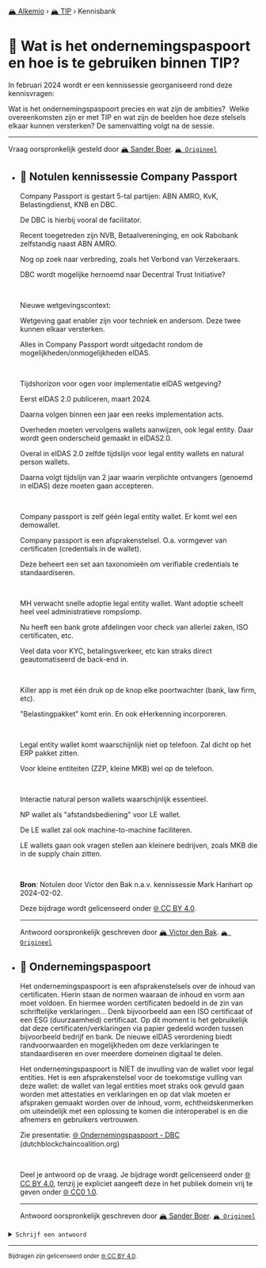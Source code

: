 [🏔️ Alkemio](https://welcome.alkem.io/) › [🏔️ TIP](https://alkem.io/tip/dashboard) › Kennisbank
# 📄 Wat is het ondernemingspaspoort  en hoe is te gebruiken binnen TIP?
In februari 2024 wordt er een kennissessie georganiseerd rond deze kennisvragen:

Wat is het ondernemingspaspoort precies en wat zijn de ambities?  Welke overeenkomsten zijn er met TIP en wat zijn de beelden hoe deze stelsels elkaar kunnen versterken? De samenvatting volgt na de sessie.

***
Vraag oorspronkelijk gesteld door [🏔️ Sander Boer](https://alkem.io/user/sander-boer-499). [`🏔️ Origineel`](https://alkem.io/tip/collaboration/watishetonderneme-6632)

- ## <a id="notulenkennissessie-2133"></a> 📌 Notulen kennissessie Company Passport
  Company Passport is gestart 5-tal partijen: ABN AMRO, KvK, Belastingdienst, KNB en DBC.
  
  De DBC is hierbij vooral de facilitator.
  
  Recent toegetreden zijn NVB, Betaalvereninging, en ook Rabobank zelfstandig naast ABN AMRO.
  
  Nog op zoek naar verbreding, zoals het Verbond van Verzekeraars.
  
  DBC wordt mogelijke hernoemd naar Decentral Trust Initiative?
  
   
  
  Nieuwe wetgevingscontext:
  
  Wetgeving gaat enabler zijn voor techniek en andersom. Deze twee kunnen elkaar versterken.
  
  Alles in Company Passport wordt uitgedacht rondom de mogelijkheden/onmogelijkheden eIDAS.
  
   
  
  Tijdshorizon voor ogen voor implementatie eIDAS wetgeving?
  
  Eerst eIDAS 2.0 publiceren, maart 2024.
  
  Daarna volgen binnen een jaar een reeks implementation acts.
  
  Overheden moeten vervolgens wallets aanwijzen, ook legal entity. Daar wordt geen onderscheid gemaakt in eIDAS2.0.
  
  Overal in eIDAS 2.0 zelfde tijdslijn voor legal entity wallets en natural person wallets.
  
  Daarna volgt tijdslijn van 2 jaar waarin verplichte ontvangers (genoemd in eIDAS) deze moeten gaan accepteren.
  
   
  
  Company passport is zelf géén legal entity wallet. Er komt wel een demowallet.
  
  Company passport is een afsprakenstelsel. O.a. vormgever van certificaten (credentials in de wallet).
  
  Deze beheert een set aan taxonomieën om verifiable credentials te standaardiseren.
  
   
  
  MH verwacht snelle adoptie legal entity wallet. Want adoptie scheelt heel veel administratieve rompslomp.
  
  Nu heeft een bank grote afdelingen voor check van allerlei zaken, ISO certificaten, etc.
  
  Veel data voor KYC, betalingsverkeer, etc kan straks direct geautomatiseerd de back-end in.
  
   
  
  Killer app is met één druk op de knop elke poortwachter (bank, law firm, etc).
  
  "Belastingpakket" komt erin. En ook eHerkenning incorporeren.
  
   
  
  Legal entity wallet komt waarschijnlijk niet op telefoon. Zal dicht op het ERP pakket zitten.
  
  Voor kleine entiteiten (ZZP, kleine MKB) wel op de telefoon.
  
   
  
  Interactie natural person wallets waarschijnlijk essentieel.
  
  NP wallet als "afstandsbediening" voor LE wallet.
  
  De LE wallet zal ook machine-to-machine faciliteren.
  
  LE wallets gaan ook vragen stellen aan kleinere bedrijven, zoals MKB die in de supply chain zitten.
  
  <br>
  
  **Bron**: Notulen door Victor den Bak n.a.v. kennissessie Mark Hanhart op 2024-02-02.
  
  Deze bijdrage wordt gelicenseerd onder [🌐 CC BY 4.0](https://creativecommons.org/licenses/by/4.0/deed.nl).

  ***
  Antwoord oorspronkelijk geschreven door [🏔️ Victor den Bak](https://alkem.io/user/victor-denbak-5595).  [`🏔️ Origineel`](https://alkem.io/tip/collaboration/watishetonderneme-6632/posts/notulenkennissessie-2133)

- ## <a id="ondernemingspaspoort-5652"></a> 📌 Ondernemingspaspoort
  Het ondernemingspaspoort is een afsprakenstelsels over de inhoud van certificaten. Hierin staan de normen waaraan de inhoud en vorm aan moet voldoen. En hiermee worden certificaten bedoeld in de zin van schriftelijke verklaringen... Denk bijvoorbeeld aan een ISO certificaat of een ESG (duurzaamheid) certificaat. Op dit moment is het gebruikelijk dat deze certificaten/verklaringen via papier gedeeld worden tussen bijvoorbeeld bedrijf en bank. De nieuwe eIDAS verordening biedt randvoorwaarden en mogelijkheden om deze verklaringen te standaardiseren en over meerdere domeinen digitaal te delen.
  
  Het ondernemingspaspoort is NIET de invulling van de wallet voor legal entities. Het is een afsprakenstelsel voor de toekomstige vulling van deze wallet: de wallet van legal entities moet straks ook gevuld gaan worden met attestaties en verklaringen en op dat vlak moeten er afspraken gemaakt worden over de inhoud, vorm, echtheidskenmerken om uiteindelijk met een oplossing te komen die interoperabel is en die afnemers en gebruikers vertrouwen.
  
  Zie presentatie: [🌐 Ondernemingspaspoort - DBC (](https://dutchblockchaincoalition.org/use-cases/ondernemingspaspoort)dutchblockchaincoalition.org)
  
  <br>
  
  Deel je antwoord op de vraag. Je bijdrage wordt gelicenseerd onder [🌐 CC BY 4.0](https://creativecommons.org/licenses/by/4.0/deed.nl), tenzij je expliciet aangeeft deze in het publiek domein vrij te geven onder [🌐 CC0 1.0](https://creativecommons.org/publicdomain/zero/1.0/deed.nl).

  ***
  Antwoord oorspronkelijk geschreven door [🏔️ Sander Boer](https://alkem.io/user/sander-boer-499).  [`🏔️ Origineel`](https://alkem.io/tip/collaboration/watishetonderneme-6632/posts/ondernemingspaspoort-5652)

<details><summary><code>Schrijf een antwoord</code></summary>

1. [Log in op Alkemio](https://identity.alkem.io/login).
2. Als je nog niet lid bent van de TIP-space, [vraag en wacht op toegang](https://alkem.io/tip/dashboard).
3. Ga naar de [vraag in Alkemio](https://alkem.io/tip/collaboration/watishetonderneme-6632).
4. Klik op (+).
5. Neem kennis van de placeholder-tekst en verwijder deze.
6. Verstuur je antwoord.

Je antwoord verschijnt direct op Alkemio. Na synchronisatie verschijnt het ook hier.

</details>

* * *
<small>Bijdragen zijn gelicenseerd onder [🌐 CC BY 4.0](https://creativecommons.org/licenses/by/4.0/deed.nl).</small>
